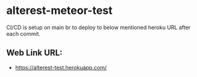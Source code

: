# alterest-meteor-test

CI/CD is setup on main br to deploy to below mentioned heroku URL after each commit.

## Web Link URL: 

- https://alterest-test.herokuapp.com/
